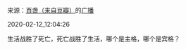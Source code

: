 来源：[百盏（来自豆瓣）](https://www.douban.com/people/hongshulin/)的[广播](https://www.douban.com/people/hongshulin/status/2805995477/)


2020-02-12_12:04:26


生活战胜了死亡，死亡战胜了生活，哪个是主格，哪个是宾格？

